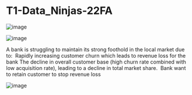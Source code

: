 # T1-Data_Ninjas-22FA

![image](https://user-images.githubusercontent.com/43096879/207431240-831900f1-93d4-4ec5-a5f3-42e480724792.png)

![image](https://user-images.githubusercontent.com/43096879/207431289-014c0b42-0737-4dc4-9bf2-869a3f062e0a.png)

A bank is struggling to maintain its strong foothold in the local market due to: 
Rapidly increasing customer churn which leads to revenue loss for the bank
The decline in overall customer base (high churn rate combined with low acquisition rate), leading to a decline in total market share. 
Bank want to retain customer to stop revenue loss


![image](https://user-images.githubusercontent.com/43096879/207431391-e2ba44a7-2254-47cb-b943-d16a984f82c3.png)
